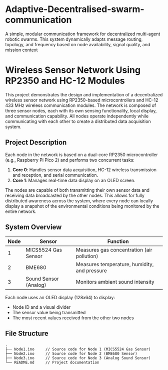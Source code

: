 # Adaptive-Decentralised-swarm-communication
A simple, modular communication framework for decentralized multi-agent robotic swarms. This system dynamically adapts message routing, topology, and frequency based on node availability, signal quality, and mission context

# Wireless Sensor Network Using RP2350 and HC-12 Modules

This project demonstrates the design and implementation of a decentralized wireless sensor network using RP2350-based microcontrollers and HC-12 433 MHz wireless communication modules. The network is composed of three sensor nodes, each with its own sensing functionality, local display, and communication capability. All nodes operate independently while communicating with each other to create a distributed data acquisition system.

## Project Description

Each node in the network is based on a dual-core RP2350 microcontroller (e.g., Raspberry Pi Pico 2) and performs two concurrent tasks:
1. **Core 0**: Handles sensor data acquisition, HC-12 wireless transmission and reception, and serial communication.
2. **Core 1**: Manages real-time data display on an OLED screen.

The nodes are capable of both transmitting their own sensor data and receiving data broadcasted by the other nodes. This allows for fully distributed awareness across the system, where every node can locally display a snapshot of the environmental conditions being monitored by the entire network.

## System Overview

| Node | Sensor              | Function                                       |
|------|---------------------|------------------------------------------------|
| 1    | MICS5524 Gas Sensor | Measures gas concentration (air pollution)     |
| 2    | BME680              | Measures temperature, humidity, and pressure   |
| 3    | Sound Sensor (Analog)| Monitors ambient sound intensity              |

Each node uses an OLED display (128x64) to display:
- Node ID and a visual divider
- The sensor value being transmitted
- The most recent values received from the other two nodes

## File Structure

```text
.
├── Node1.ino     // Source code for Node 1 (MICS5524 Gas Sensor)
├── Node2.ino     // Source code for Node 2 (BME680 Sensor)
├── Node3.ino     // Source code for Node 3 (Analog Sound Sensor)
└── README.md     // Project documentation
